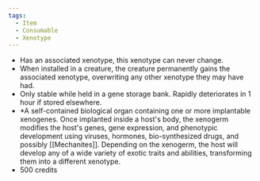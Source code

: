 ```yaml
---
tags:
  - Item
  - Consumable
  - Xenotype
---
```

- Has an associated xenotype, this xenotype can never change.
- When installed in a creature, the creature permanently gains the associated xenotype, overwriting any other xenotype they may have had.
- Only stable while held in a gene storage bank. Rapidly deteriorates in 1 hour if stored elsewhere.
- *A self-contained biological organ containing one or more implantable xenogenes. Once implanted inside a host's body, the xenogerm modifies the host's genes, gene expression, and phenotypic development using viruses, hormones, bio-synthesized drugs, and possibly [[Mechanites]]. Depending on the xenogerm, the host will develop any of a wide variety of exotic traits and abilities, transforming them into a different xenotype.
- 500 credits